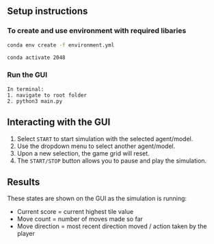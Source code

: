 
## Setup instructions

### To create and use environment with required libaries

```bash
conda env create -f environment.yml

conda activate 2048
```
### Run the GUI
```
In terminal:
1. navigate to root folder
2. python3 main.py
```

## Interacting with the GUI
1. Select `START` to start simulation with the selected agent/model.
2. Use the dropdown menu to select another agent/model.
3. Upon a new selection, the game grid will reset.
4. The `START/STOP` button allows you to pause and play the simulation.

## Results
These states are shown on the GUI as the simulation is running:
- Current score = current highest tile value
- Move count = number of moves made so far
- Move direction = most recent direction moved / action taken by the player
